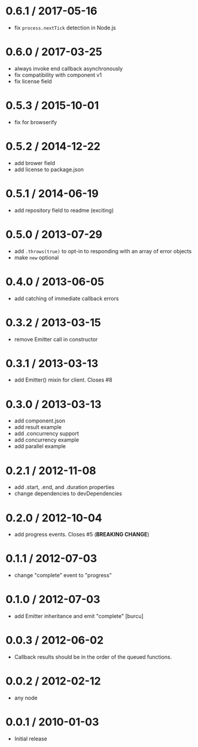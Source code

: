 # 0.6.1 / 2017-05-16

- fix `process.nextTick` detection in Node.js

# 0.6.0 / 2017-03-25

- always invoke end callback asynchronously
- fix compatibility with component v1
- fix license field

# 0.5.3 / 2015-10-01

- fix for browserify

# 0.5.2 / 2014-12-22

- add brower field
- add license to package.json

# 0.5.1 / 2014-06-19

- add repository field to readme (exciting)

# 0.5.0 / 2013-07-29

- add `.throws(true)` to opt-in to responding with an array of error objects
- make `new` optional

# 0.4.0 / 2013-06-05

- add catching of immediate callback errors

# 0.3.2 / 2013-03-15

- remove Emitter call in constructor

# 0.3.1 / 2013-03-13

- add Emitter() mixin for client. Closes #8

# 0.3.0 / 2013-03-13

- add component.json
- add result example
- add .concurrency support
- add concurrency example
- add parallel example

# 0.2.1 / 2012-11-08

- add .start, .end, and .duration properties
- change dependencies to devDependencies

# 0.2.0 / 2012-10-04

- add progress events. Closes #5 (**BREAKING CHANGE**)

# 0.1.1 / 2012-07-03

- change "complete" event to "progress"

# 0.1.0 / 2012-07-03

- add Emitter inheritance and emit "complete" [burcu]

# 0.0.3 / 2012-06-02

- Callback results should be in the order of the queued functions.

# 0.0.2 / 2012-02-12

- any node

# 0.0.1 / 2010-01-03

- Initial release
